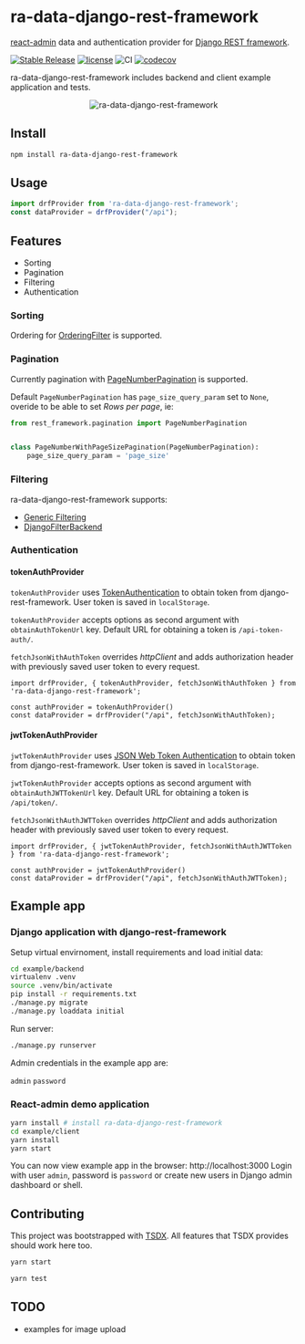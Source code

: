 # ra-data-django-rest-framework

[react-admin](https://marmelab.com/react-admin/) data and authentication provider for [Django REST
framework](https://www.django-rest-framework.org/).

[![Stable Release](https://img.shields.io/npm/v/ra-data-django-rest-framework)](https://npm.im/ra-data-django-rest-framework)
[![license](https://badgen.now.sh/badge/license/MIT)](./LICENSE)
![CI](https://github.com/bmihelac/ra-data-django-rest-framework/workflows/CI/badge.svg)
[![codecov](https://codecov.io/gh/bmihelac/ra-data-django-rest-framework/branch/master/graph/badge.svg)](https://codecov.io/gh/bmihelac/ra-data-django-rest-framework)

ra-data-django-rest-framework includes backend and client example application
and tests.

<p align="center">
  <img src="https://github.com/bmihelac/ra-data-django-rest-framework/blob/master/docs/ra-data-django-rest-framework.png" alt="ra-data-django-rest-framework" />
</p>

## Install

```bash
npm install ra-data-django-rest-framework
```

## Usage

```javascript
import drfProvider from 'ra-data-django-rest-framework';
const dataProvider = drfProvider("/api");
```

## Features

* Sorting
* Pagination
* Filtering
* Authentication

### Sorting

Ordering for
[OrderingFilter](https://www.django-rest-framework.org/api-guide/filtering/#orderingfilter)
is supported.

### Pagination

Currently pagination with
[PageNumberPagination](https://www.django-rest-framework.org/api-guide/pagination/#pagenumberpagination)
is supported.

Default `PageNumberPagination` has `page_size_query_param` set to `None`,
overide to be able to set *Rows per page*, ie:

```python
from rest_framework.pagination import PageNumberPagination


class PageNumberWithPageSizePagination(PageNumberPagination):
    page_size_query_param = 'page_size'
```

### Filtering

ra-data-django-rest-framework supports:

* [Generic Filtering](https://www.django-rest-framework.org/api-guide/filtering/#generic-filtering)
* [DjangoFilterBackend](https://www.django-rest-framework.org/api-guide/filtering/#djangofilterbackend)

### Authentication

#### tokenAuthProvider

`tokenAuthProvider` uses
[TokenAuthentication](https://www.django-rest-framework.org/api-guide/authentication/#tokenauthentication)
to obtain token from django-rest-framework. User token is saved in `localStorage`.

`tokenAuthProvider` accepts options as second argument with
`obtainAuthTokenUrl` key. Default URL for obtaining a token is `/api-token-auth/`.

`fetchJsonWithAuthToken` overrides *httpClient* and adds authorization header
with previously saved user token to every request.

```javascrtipt
import drfProvider, { tokenAuthProvider, fetchJsonWithAuthToken } from 'ra-data-django-rest-framework';

const authProvider = tokenAuthProvider()
const dataProvider = drfProvider("/api", fetchJsonWithAuthToken);
```

#### jwtTokenAuthProvider

`jwtTokenAuthProvider` uses
[JSON Web Token Authentication](https://www.django-rest-framework.org/api-guide/authentication/#json-web-token-authentication)
to obtain token from django-rest-framework. User token is saved in `localStorage`.

`jwtTokenAuthProvider` accepts options as second argument with
`obtainAuthJWTTokenUrl` key. Default URL for obtaining a token is `/api/token/`.

`fetchJsonWithAuthJWTToken` overrides *httpClient* and adds authorization header
with previously saved user token to every request.

```javascrtipt
import drfProvider, { jwtTokenAuthProvider, fetchJsonWithAuthJWTToken } from 'ra-data-django-rest-framework';

const authProvider = jwtTokenAuthProvider()
const dataProvider = drfProvider("/api", fetchJsonWithAuthJWTToken);
```

## Example app

### Django application with django-rest-framework

Setup virtual envirnoment, install requirements and load initial data:

```bash
cd example/backend
virtualenv .venv
source .venv/bin/activate
pip install -r requirements.txt
./manage.py migrate
./manage.py loaddata initial
```

Run server:

```bash
./manage.py runserver
```

Admin credentials in the example app are:

`admin`
`password`

### React-admin demo application

```bash
yarn install # install ra-data-django-rest-framework
cd example/client
yarn install
yarn start
```

You can now view example app in the browser: http://localhost:3000
Login with user `admin`, password is `password` or create new users in Django
admin dashboard or shell.

## Contributing

This project was bootstrapped with [TSDX](https://github.com/jaredpalmer/tsdx).
All features that TSDX provides should work here too.

```bash
yarn start
```

```bash
yarn test
```

## TODO

* examples for image upload
